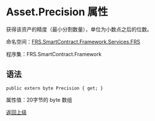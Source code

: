 # Asset.Precision 属性

获得该资产的精度（最小分割数量），单位为小数点之后的位数。

命名空间：[FRS.SmartContract.Framework.Services.FRS](../../FRS.md)

程序集：FRS.SmartContract.Framework

## 语法

```
public extern byte Precision { get; }
```

属性值：20字节的 byte 数组



[返回上级](../Asset.md)